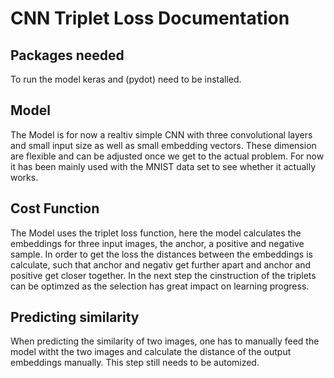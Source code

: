 # CNN Triplet Loss Documentation

## Packages needed
To run the model keras and (pydot) need to be installed.

## Model
The Model is for now a realtiv simple CNN with three convolutional layers and small input size as well as small embedding vectors. These dimension are flexible and can be adjusted once we get to the actual problem. For now it has been mainly used with the MNIST data set to see whether it actually works.

## Cost Function
The Model uses the triplet loss function, here the model calculates the embeddings for three input images, the anchor, a positive and negative sample. In order to get the loss the distances between the embeddings is calculate, such that anchor and negativ get further apart and anchor and positive get closer together. In the next step the cinstruction of the triplets can be optimzed as the  selection has great impact on learning progress.

## Predicting similarity 
When predicting the similarity of two images, one has to manually feed the model witht the two images and calculate the distance of the output embeddings manually. This step still needs to be automized.
